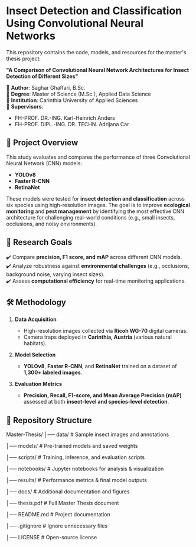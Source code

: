 # Insect Detection and Classification Using Convolutional Neural Networks  

This repository contains the code, models, and resources for the master's thesis project:  

**"A Comparison of Convolutional Neural Network Architectures for Insect Detection of Different Sizes"**  

📌 **Author**: Saghar Ghaffari, B.Sc.  
📌 **Degree**: Master of Science (M.Sc.), Applied Data Science  
📌 **Institution**: Carinthia University of Applied Sciences  
📌 **Supervisors**:  
- FH-PROF. DR.-ING. Karl-Heinrich Anders  
- FH-PROF. DIPL.-ING. DR. TECHN. Adrijana Car  

## 📌 Project Overview  
This study evaluates and compares the performance of three Convolutional Neural Network (CNN) models:  
- **YOLOv8**  
- **Faster R-CNN**  
- **RetinaNet**  

These models were tested for **insect detection and classification** across six species using high-resolution images. The goal is to improve **ecological monitoring** and **pest management** by identifying the most effective CNN architecture for challenging real-world conditions (e.g., small insects, occlusions, and noisy environments).  

## 🎯 Research Goals  
✔️ Compare **precision, F1 score, and mAP** across different CNN models.  
✔️ Analyze robustness against **environmental challenges** (e.g., occlusions, background noise, varying insect sizes).  
✔️ Assess **computational efficiency** for real-time monitoring applications.  

## 🛠️ Methodology  
1. **Data Acquisition**  
   - High-resolution images collected via **Ricoh WG-70** digital cameras.  
   - Camera traps deployed in **Carinthia, Austria** (various natural habitats).  

2. **Model Selection**  
   - **YOLOv8**, **Faster R-CNN**, and **RetinaNet** trained on a dataset of **1,300+ labeled images**.  

3. **Evaluation Metrics**  
   - **Precision, Recall, F1-score, and Mean Average Precision (mAP)** assessed at both **insect-level and species-level detection**.  

## 📂 Repository Structure  

Master-Thesis/ │── data/ # Sample insect images and annotations

│── models/ # Pre-trained models and saved weights

│── scripts/ # Training, inference, and evaluation scripts

│── notebooks/ # Jupyter notebooks for analysis & visualization

│── results/ # Performance metrics & final model outputs

│── docs/ # Additional documentation and figures

│── thesis.pdf # Full Master Thesis document

│── README.md # Project documentation

│── .gitignore # Ignore unnecessary files

│── LICENSE # Open-source license

